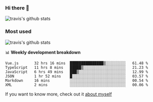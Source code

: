 ### Hi there 👋

<!--
**HondryTravis/HondryTravis** is a ✨ _special_ ✨ repository because its `README.md` (this file) appears on your GitHub profile.

Here are some ideas to get you started:

- 🔭 I’m currently working on ...
- 🌱 I’m currently learning ...
- 👯 I’m looking to collaborate on ...
- 🤔 I’m looking for help with ...
- 💬 Ask me about ...
- 📫 How to reach me: ...
- 😄 Pronouns: ...
- ⚡ Fun fact: ...
-->

![travis's github stats](https://github-readme-stats.vercel.app/api?username=HondryTravis&hide=stars)
### Most used
![travis's github stats](https://github-readme-stats.anuraghazra1.vercel.app/api/top-langs/?username=HondryTravis&layout=compact&hide_title=true)

📊 **Weekly development breakdown**

<!--START_SECTION:waka-->

```text
Vue.js       32 hrs 16 mins  ███████████████▒░░░░░░░░░   61.48 %
TypeScript   11 hrs 8 mins   █████▒░░░░░░░░░░░░░░░░░░░   21.23 %
JavaScript   6 hrs 49 mins   ███▒░░░░░░░░░░░░░░░░░░░░░   12.99 %
JSON         1 hr 52 mins    █░░░░░░░░░░░░░░░░░░░░░░░░   03.57 %
Markdown     16 mins         ░░░░░░░░░░░░░░░░░░░░░░░░░   00.54 %
XML          2 mins          ░░░░░░░░░░░░░░░░░░░░░░░░░   00.06 %
```

<!--END_SECTION:waka-->

If you want to know more, check out it [about myself](https://hondrytravis.github.io/)
